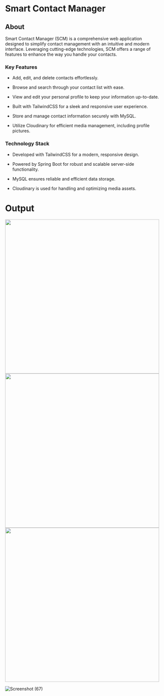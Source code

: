 #  Smart Contact Manager
## About
 Smart Contact Manager (SCM) is a comprehensive web application designed to simplify contact management with an intuitive and modern interface.
 Leveraging cutting-edge technologies, SCM offers a range of features to enhance the way you handle your contacts.

### **Key Features**<br>
 * Add, edit, and delete contacts effortlessly.
 
*  Browse and search through your contact list with ease.

*  View and edit your personal profile to keep your information up-to-date.

*  Built with TailwindCSS for a sleek and responsive user experience.

*  Store and manage contact information securely with MySQL.

*  Utilize Cloudinary for efficient media management, including profile pictures.

### **Technology Stack**<br>
*  Developed with TailwindCSS for a modern, responsive design.

*  Powered by Spring Boot for robust and scalable server-side functionality.

* MySQL ensures reliable and efficient data storage.
 
*  Cloudinary is used for handling and optimizing media assets.

# Output<br>
<img src="https://github.com/user-attachments/assets/f62e3958-7da8-448b-81a6-9a3a3fe6b82a" width="500">
<img src="https://github.com/user-attachments/assets/72e0658b-f58a-436f-ba4c-43e49e41d5d6" width="500">
<img src="https://github.com/user-attachments/assets/02425578-a559-4fd1-8ad2-e9b4fb1a097c" width="500">



![Screenshot (67)](https://github.com/user-attachments/assets/02425578-a559-4fd1-8ad2-e9b4fb1a097c)


